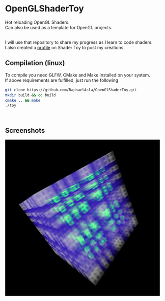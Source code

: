 # OpenGLShaderToy
Hot reloading OpenGL Shaders. <br>
Can also be used as a template for OpenGL projects. <br><br>

I will use that repository to share my progress as I learn to code shaders. <br>
I also created a [profile](https://www.shadertoy.com/user/reavey) on Shader Toy to post my creations. <br>

## Compilation (linux)
To compile you need GLFW, CMake and Make installed on your system.
<br>
If above requirements are fulfilled, just run the following
```bash
git clone https://github.com/RaphaelAsla/OpenGlShaderToy.git
mkdir build && cd build
cmake .. && make
./toy
```
<br>

## Screenshots
<p style="justify-content: center; align-items: center;">
  <img src="shaders/prime/images/cube.png">
</p>
